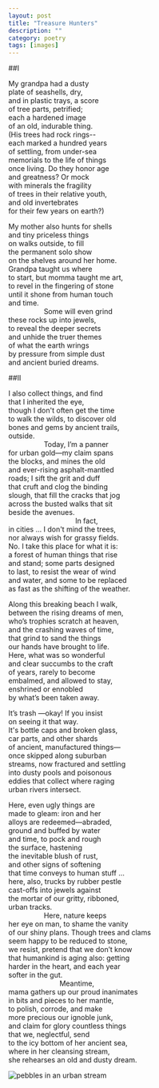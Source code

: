 ```yaml
---
layout: post
title: "Treasure Hunters"
description: ""
category: poetry
tags: [images]
---
```



##I

My grandpa had a dusty  
plate of seashells, dry,  
and in plastic trays, a score  
of tree parts, petrified;  
each a hardened image  
of an old, indurable thing.  
(His trees had rock rings--  
each marked a hundred years  
of settling, from under-sea  
memorials to the life of things  
once living. Do they honor age  
and greatness? Or mock  
with minerals the fragility  
of trees in their relative youth,  
and old invertebrates  
for their few years on earth?)  

My mother also hunts for shells  
and tiny priceless things  
on walks outside, to fill  
the permanent solo show  
on the shelves around her home.  
Grandpa taught us where  
to start, but momma taught me art,  
to revel in the fingering of stone  
until it shone from human touch  
and time.  
&nbsp; &nbsp; &nbsp; &nbsp; &nbsp; &nbsp; &nbsp; &nbsp; &nbsp; Some will even grind  
these rocks up into jewels,  
to reveal the deeper secrets  
and unhide the truer themes  
of what the earth wrings  
by pressure from simple dust  
and ancient buried dreams.  


##II

I also collect things, and find  
that I inherited the eye,  
though I don't often get the time  
to walk the wilds, to discover old  
bones and gems by ancient trails,  
outside.  
&nbsp; &nbsp; &nbsp; &nbsp; &nbsp; &nbsp; &nbsp; &nbsp; &nbsp; Today, I’m a panner  
for urban gold—my claim spans  
the blocks, and mines the old  
and ever-rising asphalt-mantled  
roads; I sift the grit and duff  
that cruft and clog the binding  
slough, that fill the cracks that jog  
across the busted walks that sit  
beside the avenues.  
&nbsp; &nbsp; &nbsp; &nbsp; &nbsp; &nbsp; &nbsp; &nbsp; &nbsp; &nbsp; &nbsp; &nbsp; &nbsp; &nbsp; &nbsp; &nbsp; &nbsp; In fact,  
in cities … I don't mind the trees,  
nor always wish for grassy fields.  
No. I take this place for what it is:  
a forest of human things that rise  
and stand; some parts designed  
to last, to resist the wear of wind  
and water, and some to be replaced  
as fast as the shifting of the weather.  
 
Along this breaking beach I walk,  
between the rising dreams of men,  
who’s trophies scratch at heaven,  
and the crashing waves of time,  
that grind to sand the things  
our hands have brought to life.  
Here, what was so wonderful  
and clear succumbs to the craft  
of years, rarely to become  
embalmed, and allowed to stay,  
enshrined or ennobled  
by what’s been taken away.  

It’s trash —okay! If you insist  
on seeing it that way.  
It's bottle caps and broken glass,  
car parts, and other shards  
of ancient, manufactured things—  
once skipped along suburban  
streams, now fractured and settling  
into dusty pools and poisonous  
eddies that collect where raging  
urban rivers intersect.  

Here, even ugly things are  
made to gleam: iron and her  
alloys are redeemed—abraded,  
ground and buffed by water  
and time, to pock and rough  
the surface, hastening  
the inevitable blush of rust,  
and other signs of softening  
that time conveys to human stuff ...  
here, also, trucks by rubber pestle  
cast-offs into jewels against  
the mortar of our gritty, ribboned,  
urban tracks.  
&nbsp; &nbsp; &nbsp; &nbsp; &nbsp; &nbsp; &nbsp; &nbsp; &nbsp; Here, nature keeps  
her eye on man, to shame the vanity  
of our shiny plans. Though trees and clams  
seem happy to be reduced to stone,  
we resist, pretend that we don’t know  
that humankind is aging also: getting  
harder in the heart, and each year  
softer in the gut.  
&nbsp; &nbsp; &nbsp; &nbsp; &nbsp; &nbsp; &nbsp; &nbsp; &nbsp; &nbsp; &nbsp; &nbsp; &nbsp; Meantime,  
mama gathers up our proud inanimates  
in bits and pieces to her mantle,  
to polish, corrode, and make  
more precious our ignoble junk,  
and claim for glory countless things  
that we, neglectful, send  
to the icy bottom of her ancient sea,  
where in her cleansing stream,  
she rehearses an old and dusty dream.  

![pebbles in an urban stream](https://dl.dropboxusercontent.com/u/320455/img/corona.jpg)
